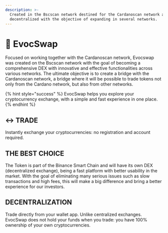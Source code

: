 ```yaml
---
description: >-
  Created in the Bscscan network destined for the Cardanoscan network a DEX:
  decentralized with the objective of expanding in several networks.
---
```


# 🔂 EvocSwap

Focused on working together with the Cardanoscan network, Evocswap was created on the Bscscan network with the goal of becoming a comprehensive DEX with innovative and effective functionalities across various networks. The ultimate objective is to create a bridge with the Cardanoscan network, a bridge where it will be possible to trade tokens not only from the Cardano network, but also from other networks.

{% hint style="success" %}
EvocSwap helps you explore your cryptocurrency exchange, with a simple and fast experience in one place.
{% endhint %}

## ↔️ TRADE

Instantly exchange your cryptocurrencies: no registration and account required.

## THE BEST CHOICE&#x20;

The Token is part of the Binance Smart Chain and will have its own DEX (decentralized exchange), being a fast platform with better usability in the market. With the goal of eliminating many serious issues such as slow transactions and high fees, this will make a big difference and bring a better experience for our investors.

## DECENTRALIZATION&#x20;

Trade directly from your wallet app. Unlike centralized exchanges. EvocSwap does not hold your funds when you trade: you have 100% ownership of your own cryptocurrencies.

